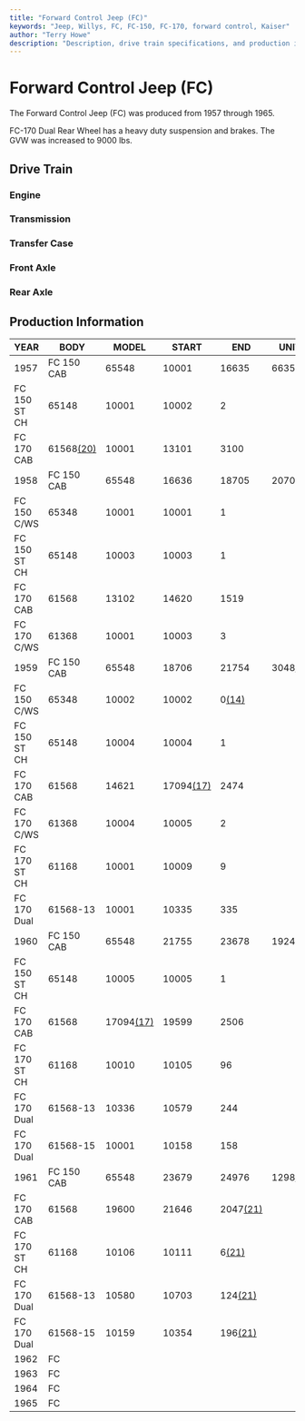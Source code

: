 ```yaml
---
title: "Forward Control Jeep (FC)"
keywords: "Jeep, Willys, FC, FC-150, FC-170, forward control, Kaiser"
author: "Terry Howe"
description: "Description, drive train specifications, and production information for the forward control Jeeps FC-150 and FC-170"
---
```

# Forward Control Jeep (FC)

The Forward Control Jeep (FC) was produced from 1957 through 1965.

FC-170 Dual Rear Wheel has a heavy duty suspension and brakes. The GVW was increased to 9000 lbs.

## Drive Train

### Engine

### Transmission

### Transfer Case

### Front Axle

### Rear Axle

## Production Information

| YEAR         | BODY                              | MODEL                             | START                             | END                              | UNITS                            |
|--------------|-----------------------------------|-----------------------------------|-----------------------------------|----------------------------------|----------------------------------|
| 1957         | FC 150 CAB                        | 65548                             | 10001                             | 16635                            | 6635                             |
| FC 150 ST CH | 65148                             | 10001                             | 10002                             | 2                                |                                  |
| FC 170 CAB   | 61568[(20)](/history/#20) | 10001                             | 13101                             | 3100                             |                                  |
| 1958         | FC 150 CAB                        | 65548                             | 16636                             | 18705                            | 2070                             |
| FC 150 C/WS  | 65348                             | 10001                             | 10001                             | 1                                |                                  |
| FC 150 ST CH | 65148                             | 10003                             | 10003                             | 1                                |                                  |
| FC 170 CAB   | 61568                             | 13102                             | 14620                             | 1519                             |                                  |
| FC 170 C/WS  | 61368                             | 10001                             | 10003                             | 3                                |                                  |
| 1959         | FC 150 CAB                        | 65548                             | 18706                             | 21754                            | 3048[(14)](/history/#14) |
| FC 150 C/WS  | 65348                             | 10002                             | 10002                             | 0[(14)](/history/#14)    |                                  |
| FC 150 ST CH | 65148                             | 10004                             | 10004                             | 1                                |                                  |
| FC 170 CAB   | 61568                             | 14621                             | 17094[(17)](/history/#17) | 2474                             |                                  |
| FC 170 C/WS  | 61368                             | 10004                             | 10005                             | 2                                |                                  |
| FC 170 ST CH | 61168                             | 10001                             | 10009                             | 9                                |                                  |
| FC 170 Dual  | 61568-13                          | 10001                             | 10335                             | 335                              |                                  |
| 1960         | FC 150 CAB                        | 65548                             | 21755                             | 23678                            | 1924                             |
| FC 150 ST CH | 65148                             | 10005                             | 10005                             | 1                                |                                  |
| FC 170 CAB   | 61568                             | 17094[(17)](/history/#17) | 19599                             | 2506                             |                                  |
| FC 170 ST CH | 61168                             | 10010                             | 10105                             | 96                               |                                  |
| FC 170 Dual  | 61568-13                          | 10336                             | 10579                             | 244                              |                                  |
| FC 170 Dual  | 61568-15                          | 10001                             | 10158                             | 158                              |                                  |
| 1961         | FC 150 CAB                        | 65548                             | 23679                             | 24976                            | 1298[(21)](/history/#21) |
| FC 170 CAB   | 61568                             | 19600                             | 21646                             | 2047[(21)](/history/#21) |                                  |
| FC 170 ST CH | 61168                             | 10106                             | 10111                             | 6[(21)](/history/#21)    |                                  |
| FC 170 Dual  | 61568-13                          | 10580                             | 10703                             | 124[(21)](/history/#21)  |                                  |
| FC 170 Dual  | 61568-15                          | 10159                             | 10354                             | 196[(21)](/history/#21)  |                                  |
| 1962         | FC                                |                                   |                                   |                                  |                                  |
| 1963         | FC                                |                                   |                                   |                                  |                                  |
| 1964         | FC                                |                                   |                                   |                                  |                                  |
| 1965         | FC                                |                                   |                                   |                                  |                                  |